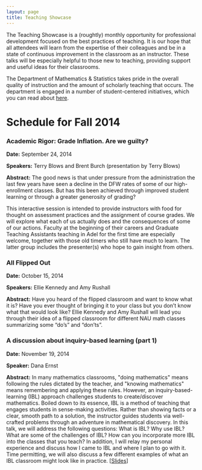 ```yaml
---
layout: page
title: Teaching Showcase
---
```


The Teaching Showcase is a (roughtly) monthly opportunity for professional development focused on the best practices of teaching. It is our hope that all attendees will learn from the expertise of their colleagues and be in a state of continuous improvement in the classroom as an instructor. These talks will be especially helpful to those new to teaching, providing support and useful ideas for their classrooms.

The Department of Mathematics & Statistics takes pride in the overall quality of instruction and the amount of scholarly teaching that occurs. The department is engaged in a number of student-centered initiatives, which you can read about [here](http://nau.edu/CEFNS/NatSci/Math/Innovative-Teaching/).

# Schedule for Fall 2014 #

### Academic Rigor: Grade Inflation. Are we guilty? ###

**Date:** September 24, 2014

**Speakers:** Terry Blows and Brent Burch (presentation by Terry Blows)

**Abstract:** The good news is that under pressure from the administration the last few years have seen a decline in the DFW rates of some of our high-enrollment classes. But has this been achieved through improved student learning or through a greater generosity of grading?

This interactive session is intended to provide instructors with food for thought on assessment practices and the assignment of course grades.  We will explore what each of us actually does and the consequences of some of our actions. Faculty at the beginning of their careers and Graduate Teaching Assistants teaching in Adel for the first time are especially welcome, together with those old timers who still have much to learn. The latter group includes the presenter(s) who hope to gain insight from others.

### All Flipped Out ###

**Date:** October 15, 2014

**Speakers:** Ellie Kennedy and Amy Rushall

**Abstract:** Have you heard of the flipped classroom and want to know what it is?  Have you ever thought of bringing it to your class but you don’t know what that would look like?  Ellie Kennedy and Amy Rushall will lead you through their idea of a flipped classroom for different NAU math classes summarizing some “do’s” and “don’ts”.

### A discussion about inquiry-based learning (part 1) ###

**Date:** November 19, 2014

**Speaker:** Dana Ernst

**Abstract:** In many mathematics classrooms, "doing mathematics" means following the rules dictated by the teacher, and "knowing mathematics" means remembering and applying these rules. However, an inquiry-based-learning (IBL) approach challenges students to create/discover mathematics. Boiled down to its essence, IBL is a method of teaching that engages students in sense-making activities. Rather than showing facts or a clear, smooth path to a solution, the instructor guides students via well-crafted problems through an adventure in mathematical discovery. In this talk, we will address the following questions: What is IBL? Why use IBL? What are some of the challenges of IBL? How can you incorporate more IBL into the classes that you teach? In addition, I will relay my personal experience and discuss how I came to IBL and where I plan to go with it.  Time permitting, we will also discuss a few different examples of what an IBL classroom might look like in practice. [[Slides](https://speakerdeck.com/dcernst/a-discussion-about-inquiry-based-learning)]
